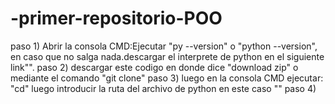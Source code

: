 # -primer-repositorio-POO
paso 1) Abrir la consola CMD:Ejecutar "py --version" o "python --version", en caso que no salga nada.descargar el interprete de python en el siguiente link"".
paso 2) descargar este codigo en donde dice "download zip" o mediante el comando "git clone"
paso 3) luego en la consola CMD ejecutar: "cd" luego introducir la ruta del archivo de python en este caso ""
paso 4)
